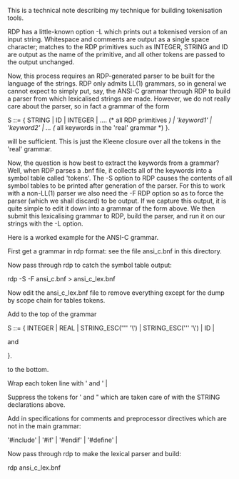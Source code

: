 This is a technical note describing my technique for building
tokenisation tools.

RDP has a little-known option -L which prints out a tokenised version
of an input string. Whitespace and comments are output as a single
space character; matches to the RDP primitives such as INTEGER, STRING
and ID are output as the name of the primitive, and all other tokens
are passed to the output unchanged.

Now, this process requires an RDP-generated parser to be built for the
language of the strings. RDP only admits LL(1) grammars, so in general
we cannot expect to simply put, say, the ANSI-C grammar through RDP to
build a parser from which lexicalised strings are made. However, we do
not really care about the parser, so in fact a grammar of the form

S ::= { STRING | ID | INTEGER | ....   (* all RDP primitives *) |
        'keyword1' | 'keyword2' | ...  (* all keywords in the 'real' grammar *)
      }.

will be sufficient. This is just the Kleene closure over all the
tokens in the 'real' grammar.

Now, the question is how best to extract the keywords from a grammar?
Well, when RDP parses a .bnf file, it collects all of the keywords
into a symbol table called 'tokens'. The -S option to RDP causes the
contents of all symbol tables to be printed after generation of the
parser. For this to work with a non-LL(1) parser we also need the -F
RDP option so as to force the parser (which we shall discard) to be
output. If we capture this output, it is quite simple to edit it down
into a grammar of the form above. We then submit this lexicalising
grammar to RDP, build the parser, and run it on our strings with the
-L option.

Here is a worked example for the ANSI-C grammar.

First get a grammar in rdp format: see the file ansi_c.bnf in this directory.

Now pass through rdp to catch the symbol table output:

rdp -S -F ansi_c.bnf > ansi_c_lex.bnf

Now edit the ansi_c_lex.bnf file to remove everything except for the
dump by scope chain for tables tokens.

Add to the top of the grammar

S ::= { 
INTEGER | REAL | STRING_ESC('"' '\\') | STRING_ESC('\'' '\\') | ID |

and 


}.

to the bottom.

Wrap each token line with ' and ' |

Suppress the tokens for ' and " which are taken care of with the
STRING declarations above.

Add in specifications for comments and preprocessor directives which
are not in the main grammar:

'#include' | '#if' | '#endif' | '#define' |

Now pass through rdp to make the lexical parser and build:

rdp ansi_c_lex.bnf

